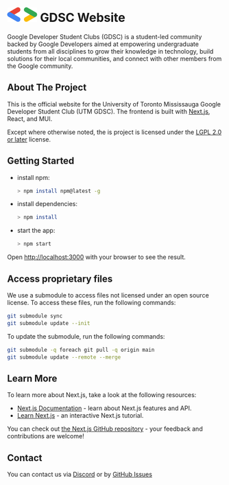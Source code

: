<h1>
	<picture>
		<img alt="Google Developers Bracket" src="./src/assets/graphics/bracket.svg" height="34">
	</picture>
	GDSC Website
</h1>

Google Developer Student Clubs (GDSC) is a student-led community backed by Google Developers aimed at empowering undergraduate students from all disciplines to grow their knowledge in technology, build solutions for their local communities, and connect with other members from the Google community.

## About The Project

This is the official website for the University of Toronto Mississauga Google Developer Student Club (UTM GDSC). The frontend is built with [Next.js](https://nextjs.org/), React, and MUI.

Except where otherwise noted, the is project is licensed under the [LGPL 2.0 or later](https://www.gnu.org/licenses/gpl-2.0.html) license.

##  Getting Started

* install npm:
	```sh
	> npm install npm@latest -g
	```

* install dependencies:
	```sh
	> npm install
	```

* start the app:
	```sh
	> npm start
	```

Open [http://localhost:3000](http://localhost:3000) with your browser to see the result.


## Access proprietary files
We use a submodule to access files not licensed under an open source license. To access these files, run the following commands:
```sh
git submodule sync
git submodule update --init
```

To update the submodule, run the following commands:
```sh
git submodule -q foreach git pull -q origin main
git submodule update --remote --merge
```

## Learn More

To learn more about Next.js, take a look at the following resources:

- [Next.js Documentation](https://nextjs.org/docs) - learn about Next.js features and API.
- [Learn Next.js](https://nextjs.org/learn) - an interactive Next.js tutorial.

You can check out [the Next.js GitHub repository](https://github.com/vercel/next.js/) - your feedback and contributions are welcome!

## Contact
You can contact us via [Discord](https://discord.gg/FMJNvhXJAa) or by [GitHub Issues](https://github.com/utmgdsc/website/issues/new/choose)
